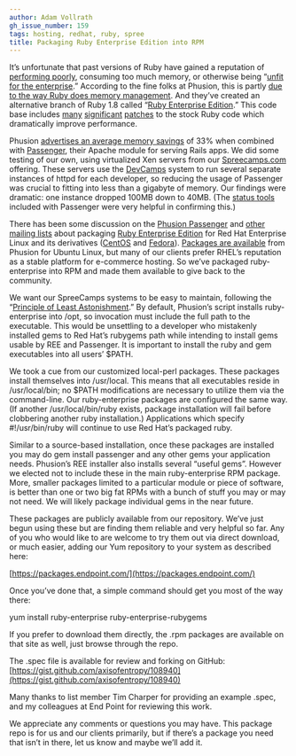 ```yaml
---
author: Adam Vollrath
gh_issue_number: 159
tags: hosting, redhat, ruby, spree
title: Packaging Ruby Enterprise Edition into RPM
---
```


It’s unfortunate that past versions of Ruby have gained a reputation of [performing poorly](http://www.rubyinside.com/ruby-implementation-shootout-a-bright-future-for-ruby-performance-1390.html), consuming too much memory, or otherwise being “[unfit for the enterprise](http://duckdown.blogspot.com/2006/03/more-thoughts-on-ruby-and-why-it-isnt.html).” According to the fine folks at Phusion, this is partly [due to the way Ruby does memory management](http://www.rubyenterpriseedition.com/faq.html#what_is_this). And they’ve created an alternative branch of Ruby 1.8 called “[Ruby Enterprise Edition](http://www.rubyenterpriseedition.com/).” This code base includes [many](http://railsbench.rubyforge.org/) [significant](http://code.google.com/p/google-perftools/) [patches](http://timetobleed.com/ruby-threading-bugfix-small-fix-goes-a-long-way/) to the stock Ruby code which dramatically improve performance.

Phusion [advertises an average memory savings](http://www.rubyenterpriseedition.com/comparisons.html) of 33% when combined with [Passenger](https://www.phusionpassenger.com/), their Apache module for serving Rails apps. We did some testing of our own, using virtualized Xen servers from our [Spreecamps.com](http://www.spreecamps.com/) offering. These servers use the [DevCamps](http://www.devcamps.org/) system to run several separate instances of httpd for each developer, so reducing the usage of Passenger was crucial to fitting into less than a gigabyte of memory. Our findings were dramatic: one instance dropped 100MB down to 40MB. (The [status tools](https://web.archive.org/web/20090626230840/http://www.modrails.com/documentation/Users%20guide.html#_analysis_and_system_maintenance_tools) included with Passenger were very helpful in confirming this.)

There has been some discussion on the [Phusion Passenger](https://groups.google.com/forum/#!forum/phusion-passenger) and [other mailing lists](https://groups.google.com/forum/#!forum/emm-ruby) about packaging [Ruby Enterprise Edition](http://www.rubyenterpriseedition.com/) for Red Hat Enterprise Linux and its derivatives ([CentOS](https://www.centos.org/) and [Fedora](https://getfedora.org/)). [ Packages are available](http://www.rubyenterpriseedition.com/download.html#ubuntu) from Phusion for Ubuntu Linux, but many of our clients prefer RHEL’s reputation as a stable platform for e-commerce hosting. So we’ve packaged ruby-enterprise into RPM and made them available to give back to the community.

We want our SpreeCamps systems to be easy to maintain, following the “[Principle of Least Astonishment](http://wiki.c2.com/?PrincipleOfLeastAstonishment).” By default, Phusion’s script installs ruby-enterprise into /opt, so invocation must include the full path to the executable. This would be unsettling to a developer who mistakenly installed gems to Red Hat’s rubygems path while intending to install gems usable by REE and Passenger. It is important to install the ruby and gem executables into all users’ $PATH.

We took a cue from our customized local-perl packages. These packages install themselves into /usr/local. This means that all executables reside in /usr/local/bin; no $PATH modifications are necessary to utilize them via the command-line. Our ruby-enterprise packages are configured the same way. (If another /usr/local/bin/ruby exists, package installation will fail before clobbering another ruby installation.) Applications which specify #!/usr/bin/ruby will continue to use Red Hat’s packaged ruby.

Similar to a source-based installation, once these packages are installed you may do gem install passenger and any other gems your application needs. Phusion’s REE installer also installs several “useful gems”. However we elected not to include these in the main ruby-enterprise RPM package. More, smaller packages limited to a particular module or piece of software, is better than one or two big fat RPMs with a bunch of stuff you may or may not need. We will likely package individual gems in the near future.

These packages are publicly available from our repository. We’ve just begun using these but are finding them reliable and very helpful so far. Any of you who would like to are welcome to try them out via direct download, or much easier, adding our Yum repository to your system as described here:

[https://packages.endpoint.com/](https://packages.endpoint.com/)

Once you’ve done that, a simple command should get you most of the way there:

yum install ruby-enterprise ruby-enterprise-rubygems

If you prefer to download them directly, the .rpm packages are available on that site as well, just browse through the repo.

The .spec file is available for review and forking on GitHub:
[https://gist.github.com/axisofentropy/108940](https://gist.github.com/axisofentropy/108940)

Many thanks to list member Tim Charper for providing an example .spec, and my colleagues at End Point for reviewing this work.

We appreciate any comments or questions you may have. This package repo is for us and our clients primarily, but if there’s a package you need that isn’t in there, let us know and maybe we’ll add it.

